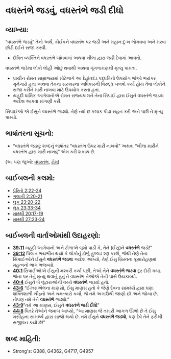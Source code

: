 # વધસ્તંભે જડવું, વધસ્તંભે જડી દીધો 

## વ્યાખ્યા: 

“વધસ્તંભે જડવું” તેનો અર્થ, કોઈકને વધસ્તંભ પર જડી અને મહાન દુઃખ ભોગવવા અને મરવા છોડી દઈને સજા કરવી.

* દોષિત વ્યક્તિને વધસ્તંભે બાંધવામાં અથવા ખીલા દ્વારા જડી દેવામાં આવતો.

વધસ્તંભે જડેલા લોકો લોહી ઓછું થવાથી અથવા ગૂંગળામણથી મૃત્યુ પામતા.

* પ્રાચીન રોમન સામ્રાજ્યમાં મોટેભાગે આ દેહાંતદંડ પદ્ધતિનો ઉપયોગ જેઓ ભયંકર ગુનેગારો હતા અથવા તેમના સરકારના અધિકારની વિરુદ્ધ બળવો કર્યો હોય તેવા લોકોને સજા કરીને મારી નાખવા માટે ઉપયોગ કરતા હતા.
* યહૂદી ધાર્મિક આગેવાનોએ રોમન રાજ્યપાલને તેના સિપાઈ દ્વારા ઈસુને વધસ્તંભે જડવા આદેશ આપવા માંગણી કરી.

સિપાઈઓ એ ઈસુને વધસ્તંભે જડ્યો.
તેણે ત્યાં છ કલાક પીડા સહન કરી અને પછી તે મૃત્યુ પામ્યો.

## ભાષાંતરના સૂચનો: 

* “વધસ્તંભે જડવું: શબ્દનું ભાષાંતર “વધસ્તંભ ઉપર મારી નાખવો” અથવા “ખીલા મારીને વધસ્તંભ દ્વારા મારી નાખવું” એમ કરી શકાય છે.

(આ પણ જુઓ: [વધસ્તંભ](../kt/cross.md), [રોમ](../names/rome.md))

## બાઈબલની કલમો: 

* [પ્રેરિતો 2:22-24](rc://gu/tn/help/act/02/22)
* [ગલાતી 2:20-21](rc://gu/tn/help/gal/02/20)
* [લૂક 23:20-22](rc://gu/tn/help/luk/23/20)
* [લૂક 23:33-34](rc://gu/tn/help/luk/23/33)
* [માથ્થી 20:17-19](rc://gu/tn/help/mat/20/17)
* [માથ્થી 27:23-24](rc://gu/tn/help/mat/27/23)

## બાઈબલની વાર્તાઓમાંથી ઉદાહરણો: 

* __[39:11](rc://gu/tn/help/obs/39/11)__ યહૂદી આગેવાનો અને ટોળાએ બૂમો પાડી કે, તેને (ઈસુ)ને __વધસ્તંભે__ જડો!”
* __[39:12](rc://gu/tn/help/obs/39/12)__ પિલાત ભયભીત થયો કે લોકોનું ટોળું હુલ્લડ શરૂ કરશે, જેથી તેણે તેના સિપાઈઓને ઈસુને __વધસ્તંભે જડવા__ આદેશ આપ્યો, તેણે ઈસુ ખ્રિસ્તના ક્રૂસારોહણમાં મહત્વનો ભાગ ભજવ્યો.
* __[40:1](rc://gu/tn/help/obs/40/01)__  સિપાઈઓએ ઈસુની મશ્કરી કર્યા પછી, તેઓ તેને __વધસ્તંભે જડવા__ દૂર દોરી ગયા. જેના પર તેનું મૃત્યુ થવાનું હતું તે વધસ્તંભ તેઓએ તેની પાસે ઉંચકાવ્યો.
* __[40:4](rc://gu/tn/help/obs/40/04)__ ઈસુને બે લૂંટારાઓની વચ્ચે __વધસ્તંભે__ જડ્યો હતો.
* __[43:6](rc://gu/tn/help/obs/43/06)__ “ઈઝરાએલના માણસો, ઈસુ માણસ હતો કે જેણે દેવના સામર્થ્ય દ્વારા ઘણા શક્તિશાળી ચીહ્નો અને ચમત્કારો કર્યા, જે તમે અગાઉથી જાણો છો અને જોયા છે. તોપણ તમે તેને __વધસ્તંભે__ જડ્યો.”
* __[43:9](rc://gu/tn/help/obs/43/09)__”તમે આ માણસ, ઈસુને __વધસ્તંભે જડી દીધો__”
* __[44:8](rc://gu/tn/help/obs/44/08)__ પિતરે તેઓને જવાબ આપ્યો, “આ માણસ જે તમારી આગળ ઊભો છે તે ઈસુ મસીહના સામર્થ્ય દ્વારા સાજો થયો છે. તમે ઈસુને __વધસ્તંભે જડ્યો__, પણ દેવે તેને ફરીથી સજીવન કર્યો છે!”

## શબ્દ માહિતી: 

* Strong's: G388, G4362, G4717, G4957
